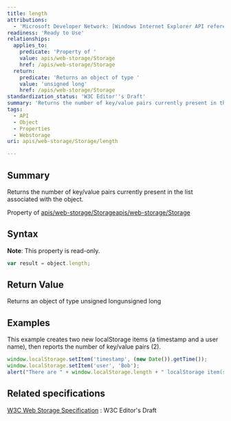 ```yaml
---
title: length
attributions:
  - 'Microsoft Developer Network: [Windows Internet Explorer API reference Article](http://msdn.microsoft.com/en-us/library/ie/hh828809%28v=vs.85%29.aspx)'
readiness: 'Ready to Use'
relationships:
  applies_to:
    predicate: 'Property of '
    value: apis/web-storage/Storage
    href: /apis/web-storage/Storage
  return:
    predicate: 'Returns an object of type '
    value: 'unsigned long'
    href: /apis/web-storage/Storage
standardization_status: 'W3C Editor''s Draft'
summary: 'Returns the number of key/value pairs currently present in the list associated with the object.'
tags:
  - API
  - Object
  - Properties
  - Webstorage
uri: apis/web-storage/Storage/length

---
```

## <span>Summary</span>

Returns the number of key/value pairs currently present in the list associated with the object.

Property of [apis/web-storage/Storage](/apis/web-storage/Storage)[apis/web-storage/Storage](/apis/web-storage/Storage)

## <span>Syntax</span>

**Note**: This property is read-only.

``` js
var result = object.length;
```

## <span>Return Value</span>

Returns an object of type unsigned longunsigned long

## <span>Examples</span>

This example creates two new localStorage items (a timestamp and a user name), then reports the number of key/value pairs (2).

``` js
window.localStorage.setItem('timestamp', (new Date()).getTime());
window.localStorage.setItem('user', 'Bob');
alert("There are " + window.localStorage.length + " localStorage item(s)");
```

## <span>Related specifications</span>

[W3C Web Storage Specification](http://dev.w3.org/html5/webstorage)
:   W3C Editor's Draft
